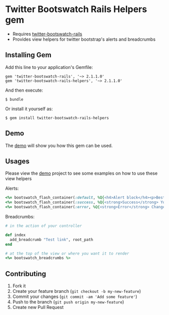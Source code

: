 # Twitter Bootswatch Rails Helpers gem

  - Requires [twitter-bootswatch-rails](https://github.com/scottvrosenthal/twitter-bootswatch-rails)
  - Provides view helpers for twitter bootstrap's alerts and breadcrumbs

## Installing Gem

Add this line to your application's Gemfile:

    gem 'twitter-bootswatch-rails', '~> 2.1.1.0'
    gem 'twitter-bootswatch-rails-helpers', '~> 2.1.1.0'

And then execute:

    $ bundle

Or install it yourself as:

    $ gem install twitter-bootswatch-rails-helpers

## Demo

The [demo](https://github.com/scottvrosenthal/twitter-bootswatch-rails-demo) will show you how this gem can be used.

## Usages

Please view the [demo](https://github.com/scottvrosenthal/twitter-bootswatch-rails-demo) project to see some examples on how to use these view helpers

Alerts:

```ruby
<%= bootswatch_flash_container(:default, %Q{<h4>Alert block</h4><p>Best check yo self, you're not looking too good. Nulla vitae elit libero, a pharetra augue. Praesent commodo cursus magna, vel scelerisque nisl consectetur et.</p>}.html_safe, alert_block=true) %>
<%= bootswatch_flash_container(:success, %Q{<strong>Success</strong> You successfully read this important alert message.}.html_safe) %>
<%= bootswatch_flash_container(:error, %Q{<strong>Error</strong> Change a few things up and try submitting again.}.html_safe) %>
```

Breadcrumbs:

```ruby
# in the action of your controller

def index
  add_breadcrumb "Test link", root_path
end

# at the top of the view or where you want it to render
<%= bootswatch_breadcrumbs %>
```


## Contributing

1. Fork it
2. Create your feature branch (`git checkout -b my-new-feature`)
3. Commit your changes (`git commit -am 'Add some feature'`)
4. Push to the branch (`git push origin my-new-feature`)
5. Create new Pull Request
